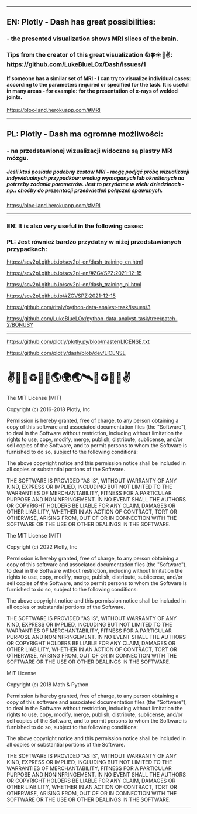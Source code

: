 <hr>

## EN:  Plotly - Dash has great possibilities:

### - the presented visualization shows MRI slices of the brain. 

### Tips from the creator of this great visualization 👍🍀☀️🙂✌: https://github.com/LukeBlueLOx/Dash/issues/1

#### If someone has a similar set of MRI - I can try to visualize individual cases: according to the parameters required or specified for the task. It is useful in many areas - for example: for the presentation of x-rays of welded joints.
https://blox-land.herokuapp.com/#MRI

<hr>

## PL:  Plotly - Dash ma ogromne możliwości: 
### - na przedstawionej wizualizacji widoczne są plastry MRI mózgu. 
##### Jeśli ktoś posiada podobny zestaw MRI - mogę podjąć próbę wizualizacji indywidualnych przypadków: według wymaganych lub określonych na potrzeby zadania parametrów. Jest to przydatne w wielu dziedzinach - np.: choćby do prezentacji prześwietleń połączeń spawanych.
https://blox-land.herokuapp.com/#MRI

<hr>

### EN:  It is also very useful in the following cases:
### PL:  Jest również bardzo przydatny w niżej przedstawionych przypadkach:

https://scv2pl.github.io/scv2pl-en/dash_training_en.html

https://scv2pl.github.io/scv2pl-en/#ZGVSPZ:2021-12-15

https://scv2pl.github.io/scv2pl-en/dash_training_pl.html

https://scv2pl.github.io/#ZGVSPZ:2021-12-15

https://github.com/ritaly/python-data-analyst-task/issues/3

https://github.com/LukeBlueLOx/python-data-analyst-task/tree/patch-2/BONUSY

<hr>

https://github.com/plotly/plotly.py/blob/master/LICENSE.txt

https://github.com/plotly/dash/blob/dev/LICENSE

# ✌💙💚♻️🌌🚀🌎🌍🌏🛰🌌♻️💚💙✌

The MIT License (MIT)

Copyright (c) 2016-2018 Plotly, Inc

Permission is hereby granted, free of charge, to any person obtaining a copy
of this software and associated documentation files (the "Software"), to deal
in the Software without restriction, including without limitation the rights
to use, copy, modify, merge, publish, distribute, sublicense, and/or sell
copies of the Software, and to permit persons to whom the Software is
furnished to do so, subject to the following conditions:

The above copyright notice and this permission notice shall be included in
all copies or substantial portions of the Software.

THE SOFTWARE IS PROVIDED "AS IS", WITHOUT WARRANTY OF ANY KIND, EXPRESS OR
IMPLIED, INCLUDING BUT NOT LIMITED TO THE WARRANTIES OF MERCHANTABILITY,
FITNESS FOR A PARTICULAR PURPOSE AND NONINFRINGEMENT. IN NO EVENT SHALL THE
AUTHORS OR COPYRIGHT HOLDERS BE LIABLE FOR ANY CLAIM, DAMAGES OR OTHER
LIABILITY, WHETHER IN AN ACTION OF CONTRACT, TORT OR OTHERWISE, ARISING FROM,
OUT OF OR IN CONNECTION WITH THE SOFTWARE OR THE USE OR OTHER DEALINGS IN
THE SOFTWARE.

The MIT License (MIT)

Copyright (c) 2022 Plotly, Inc

Permission is hereby granted, free of charge, to any person obtaining a copy
of this software and associated documentation files (the "Software"), to deal
in the Software without restriction, including without limitation the rights
to use, copy, modify, merge, publish, distribute, sublicense, and/or sell
copies of the Software, and to permit persons to whom the Software is
furnished to do so, subject to the following conditions:

The above copyright notice and this permission notice shall be included in
all copies or substantial portions of the Software.

THE SOFTWARE IS PROVIDED "AS IS", WITHOUT WARRANTY OF ANY KIND, EXPRESS OR
IMPLIED, INCLUDING BUT NOT LIMITED TO THE WARRANTIES OF MERCHANTABILITY,
FITNESS FOR A PARTICULAR PURPOSE AND NONINFRINGEMENT. IN NO EVENT SHALL THE
AUTHORS OR COPYRIGHT HOLDERS BE LIABLE FOR ANY CLAIM, DAMAGES OR OTHER
LIABILITY, WHETHER IN AN ACTION OF CONTRACT, TORT OR OTHERWISE, ARISING FROM,
OUT OF OR IN CONNECTION WITH THE SOFTWARE OR THE USE OR OTHER DEALINGS IN
THE SOFTWARE.

MIT License

Copyright (c) 2018 Math & Python

Permission is hereby granted, free of charge, to any person obtaining a copy
of this software and associated documentation files (the "Software"), to deal
in the Software without restriction, including without limitation the rights
to use, copy, modify, merge, publish, distribute, sublicense, and/or sell
copies of the Software, and to permit persons to whom the Software is
furnished to do so, subject to the following conditions:

The above copyright notice and this permission notice shall be included in all
copies or substantial portions of the Software.

THE SOFTWARE IS PROVIDED "AS IS", WITHOUT WARRANTY OF ANY KIND, EXPRESS OR
IMPLIED, INCLUDING BUT NOT LIMITED TO THE WARRANTIES OF MERCHANTABILITY,
FITNESS FOR A PARTICULAR PURPOSE AND NONINFRINGEMENT. IN NO EVENT SHALL THE
AUTHORS OR COPYRIGHT HOLDERS BE LIABLE FOR ANY CLAIM, DAMAGES OR OTHER
LIABILITY, WHETHER IN AN ACTION OF CONTRACT, TORT OR OTHERWISE, ARISING FROM,
OUT OF OR IN CONNECTION WITH THE SOFTWARE OR THE USE OR OTHER DEALINGS IN THE
SOFTWARE.

<hr>
